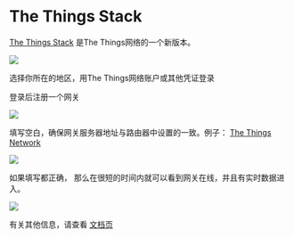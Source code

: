   
# The Things Stack

[The Things Stack](https://console.cloud.thethings.network/) 是The Things网络的一个新版本。

![](https://help.mikrotik.com/docs/download/attachments/67633276/image2021-5-20_12-46-48.png?version=1&modificationDate=1621504008056&api=v2)

  

选择你所在的地区，用The Things网络账户或其他凭证登录

登录后注册一个网关

  

![](https://help.mikrotik.com/docs/download/attachments/67633276/image2021-5-20_13-3-55.png?version=1&modificationDate=1621505035634&api=v2)

  

填写空白，确保网关服务器地址与路由器中设置的一致。例子： [The Things Network](https://help.mikrotik.com/docs/display/ROS/The+Things+Network)

  

![](https://help.mikrotik.com/docs/download/attachments/67633276/image2021-5-20_13-8-37.png?version=1&modificationDate=1621505317996&api=v2)

  

如果填写都正确， 那么在很短的时间内就可以看到网关在线，并且有实时数据进入。

  

![](https://help.mikrotik.com/docs/download/attachments/67633276/image2021-5-20_13-11-35.png?version=1&modificationDate=1621505495155&api=v2)

  

有关其他信息，请查看 [文档页](https://www.thethingsindustries.com/docs/getting-started/)